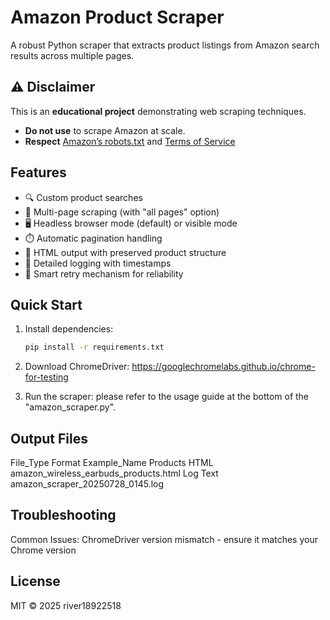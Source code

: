# Amazon Product Scraper

A robust Python scraper that extracts product listings from Amazon search results across multiple pages.

## ⚠️ Disclaimer  
This is an **educational project** demonstrating web scraping techniques.  
- **Do not use** to scrape Amazon at scale.  
- **Respect** [Amazon’s robots.txt](https://www.amazon.com/robots.txt) and [Terms of Service](https://www.amazon.com/gp/help/customer/display.html?nodeId=508088)

## Features

- 🔍 Custom product searches
- 📑 Multi-page scraping (with "all pages" option)
- 🖥️ Headless browser mode (default) or visible mode
- ⏱️ Automatic pagination handling
- 📁 HTML output with preserved product structure
- 📝 Detailed logging with timestamps
- 🔄 Smart retry mechanism for reliability

## Quick Start

1. Install dependencies:  
   ```bash
   pip install -r requirements.txt

2. Download ChromeDriver:
    https://googlechromelabs.github.io/chrome-for-testing

3. Run the scraper:
    please refer to the usage guide at the bottom of the "amazon_scraper.py".

## Output Files

File_Type Format Example_Name
Products  HTML   amazon_wireless_earbuds_products.html
Log       Text   amazon_scraper_20250728_0145.log

## Troubleshooting

Common Issues:
    ChromeDriver version mismatch - ensure it matches your Chrome version

## License

MIT © 2025 river18922518
